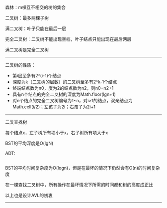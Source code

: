 森林：m棵互不相交的树的集合

二叉树：最多两棵子树

满二叉树：叶子只能在最后一层

完全二叉树：二叉树不能出现空档，叶子结点只能出现在最后两层

满二叉树是完全二叉树
***
二叉树的性质：
- 第i层至多有2^(i-1)个结点
- 深度为k（二叉树的层数）的二叉树至多有2^k-1个结点
- 终端结点数为n0，度为2的结点数为n2，则n0=n2+1
- 具有n个结点的完全二叉树的深度为Math.floor(lgn+1)
- 对n个结点的完全二叉树编号为1~n，对i>1的结点，双亲结点为Math.cell(i/2)；左孩子为2i；右孩子为2i+1
***

二叉查找树

每个结点x，左子树所有项小于x，右子树所有项大于x

BST的平均深度是O(lgN)

ADT:
```java

```
BST的平均时间复杂度为O(logn)，但是在最坏的情况下仍然会有O(n)的时间复杂度

在一棵查找二叉树中，所有操作在最坏情况下所需的时间都和树的高度成正比

以上也是设计AVL的初衷

***

